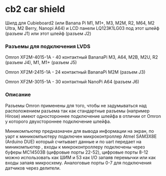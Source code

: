 # cb2 car shield

Шилд для Cubieboard2 (или Banana Pi M1, M1+, M3, M2M, R2, M64, M2 Ultra, M2 Berry, Nanopi A64) и LCD панели LQ123K1LG03 под этот шлейф (разъем J1) или этот шлейф (разъем J2)

### Разъемы для подключения LVDS

Omron XF2M-4015-1A - 40 контактный BananaPi M3, A64, M2B, M2U, R2 (разъем J4), M1, M1+ (разъем J5)

Omron XF2M-2415-1A - 24 контактный BananaPi M2M (разъем J3)

Omron XF2M-3015-1A - 30 контактный NanoPi A64 (разъем J6)

### Описание

Разъемы Omron применены для того, чтобы не задумываться над расположением разъема так как стандартные разъемы (например Hirose) имеют одностороннее подключение шлейфа в отличии от Omron у которого двухстороннее подключение шлейфа.

Миникомпьютер предназначен для вывода информации на экран, по уарт к миникомпьютеру подключен микроконтроллер Atmel SAM3X8E (Arduino DUE) который считывает данные и по uart передает на миникомпьютер , входы к микроконтроллеру подключены через буферы MC14503B (цифровые порты 22-52), цифровые порты 8-12 можно использовать как ШИМ и 53 как I/O запаяв перемычки или как входы запаяв микросхему. Аналоговые порты 0-7 для подключения датчиков через делители.
